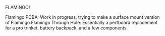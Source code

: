 FLAMINGO!

Flamingo PCBA: Work in progress, trying to make a surface mount version of Flamingo
Flamingo Through Hole: Essentially a perfboard replacement for a pro trinket, battery backpack, and a few components. 
